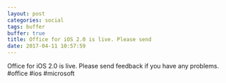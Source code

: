 ```yaml
---
layout: post
categories: social
tags: buffer
buffer: true
title: Office for iOS 2.0 is live. Please send 
date: 2017-04-11 10:57:59
---
```

Office for iOS 2.0 is live. Please send feedback if you have any problems. #office #ios #microsoft
